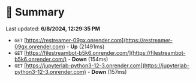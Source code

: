 # 📖 Summary
Last updated: **6/8/2024, 12:29:35 PM**

- `GET` [https://restreamer-09gx.onrender.com](https://restreamer-09gx.onrender.com) - **Up** (21491ms)
- `GET` [https://filestreambot-b5k6.onrender.com/](https://filestreambot-b5k6.onrender.com/) - **Down** (154ms)
- `GET` [https://jupyterlab-python3-12-3.onrender.com](https://jupyterlab-python3-12-3.onrender.com) - **Down** (157ms)
